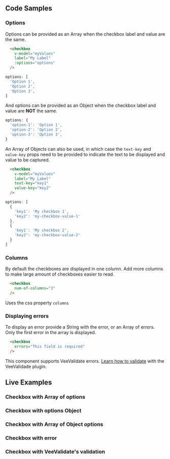 ## Code Samples

### Options
Options can be provided as an Array when the checkbox label and value are the same.
```html
  <checkbox
    v-model="myValues"
    label="My Label"
    :options="options"
  />
```

```js
options: [
  'Option 1',
  'Option 2',
  'Option 3',
]
```
And options can be provided as an Object when the checkbox label and value are **NOT** the same.

```js
options: {
  'option-1': 'Option 1',
  'option-2': 'Option 2',
  'option-3': 'Option 3',
}
```

An Array of Objects can also be used, in which case the ```text-key``` and ```value-key``` props need to be provided to indicate the text to be displayed and value to be captured.

```html
  <checkbox
    v-model="myValues"
    label="My Label"
    text-key="key1"
    value-key="key2"
  />
```

```js
options: [
  {
    'key1': 'My checkbox 1',
    'key2': 'my-checkbox-value-1'
  },
  {
    'key1': 'My checkbox 2',
    'key2': 'my-checkbox-value-2'
  }
]
```

### Columns
By default the checkboxes are displayed in one column. Add more columns to make large amount of checkboxes easier to read.
```html
  <checkbox
    num-of-columns="3"
  />
```
<alert>Uses the css property ```columns```</alert>

### Displaying errors
To display an error provide a String with the error, or an Array of errors. Only the first error in the array is displayed.
```html
  <checkbox
    errors="This field is required"
  />
```

<alert>This component supports VeeValidate errors. [Learn how to validate](/vee-validate-integration) with the VeeValidade plugin.<a></alert>

## Live Examples
### Checkbox with Array of options
<example name="Checkbox1" height="300"></example>

### Checkbox with options Object
<example name="Checkbox2" height="300"></example>

### Checkbox with Array of Object options
<example name="Checkbox3" height="300"></example>

### Checkbox with error
<example name="Checkbox4" height="350"></example>

### Checkbox with VeeValidate's validation
<example name="Checkbox5" height="380"></example>